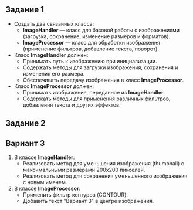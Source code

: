 ## Задание 1

- Создать два связанных класса:
    - **ImageHandler** — класс для базовой работы с изображениями (загрузка, сохранение, изменение размеров и форматов).
    - **ImageProcessor** — класс для обработки изображения (применение фильтров, добавление текста, поворот).
- Класс **ImageHandler** должен:
    - Принимать путь к изображению при инициализации.
    - Содержать методы для загрузки изображения, сохранения и изменения его размера.
    - Обеспечивать передачу изображения в класс **ImageProcessor**.
- Класс **ImageProcessor** должен:
    - Принимать изображение, переданное из **ImageHandler**.
    - Содержать методы для применения различных фильтров, добавления текста и других эффектов.

## Задание 2

## **Вариант 3**

1. В классе **ImageHandler**:
    - Реализовать метод для уменьшения изображения (thumbnail) с максимальными размерами 200x200 пикселей.
    - Реализовать метод для сохранения уменьшенного изображения с новым именем.
2. В классе **ImageProcessor**:
    - Применить фильтр контуров (CONTOUR).
    - Добавить текст "Вариант 3" в центре изображения.
